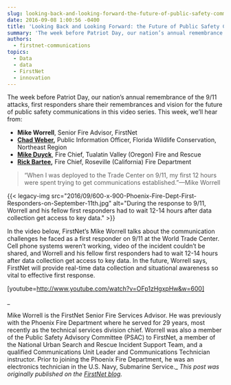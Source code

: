 ```yaml
---
slug: looking-back-and-looking-forward-the-future-of-public-safety-communications-in-the-post-911-era-a-video-series
date: 2016-09-08 1:00:56 -0400
title: 'Looking Back and Looking Forward: the Future of Public Safety Communications in the Post 9/11 Era—a Video Series'
summary: 'The week before Patriot Day, our nation’s annual remembrance of the 9/11 attacks, first responders share their remembrances and vision for the future of public safety communications in this video series. This week, we’ll hear from: Mike Worrell, Senior Fire Advisor, FirstNet Chad Weber, Public Information Officer, Florida Wildlife Conservation, Northeast Region Mike Duyck, Fire'
authors:
  - firstnet-communications
topics:
  - Data
  - data
  - FirstNet
  - innovation
---
```


The week before Patriot Day, our nation’s annual remembrance of the 9/11 attacks, first responders share their remembrances and vision for the future of public safety communications in this video series. This week, we’ll hear from:

  * **Mike Worrell**, Senior Fire Advisor, FirstNet
  * **[Chad Weber](http://firstnet.gov/newsroom/blog/chad-weber-how-public-safety-broadband-can-help-rural-law-enforcement),** Public Information Officer, Florida Wildlife Conservation, Northeast Region
  * [**Mike Duyck**](http://firstnet.gov/newsroom/blog/vlog-broadband-network-will-enable-public-safety-work-%E2%80%9Cunthrottled%E2%80%9D), Fire Chief, Tualatin Valley (Oregon) Fire and Rescue
  * **[Rick Bartee](http://firstnet.gov/newsroom/blog/rick-bartee-benefits-data-search-and-rescue),** Fire Chief, Roseville (California) Fire Department

> “When I was deployed to the Trade Center on 9/11, my first 12 hours were spent trying to get communications established.”—Mike Worrell

{{< legacy-img src="2016/09/600-x-900-Phoenix-Fire-Dept-First-Responders-on-September-11th.jpg" alt="During the response to 9/11, Worrell and his fellow first responders had to wait 12-14 hours after data collection get access to key data." >}}

In the video below, FirstNet’s Mike Worrell talks about the communication challenges he faced as a first responder on 9/11 at the World Trade Center. Cell phone systems weren’t working, video of the incident couldn’t be shared, and Worrell and his fellow first responders had to wait 12-14 hours after data collection get access to key data. In the future, Worrell says, FirstNet will provide real-time data collection and situational awareness so vital to effective first response.

[youtube=http://www.youtube.com/watch?v=OFp1zHgxpHw&w=600]

_
  
Mike Worrell is the FirstNet Senior Fire Services Advisor. He was previously with the Phoenix Fire Department where he served for 29 years, most recently as the technical services division chief. Worrell was also a member of the Public Safety Advisory Committee (PSAC) to FirstNet, a member of the National Urban Search and Rescue Incident Support Team, and a qualified Communications Unit Leader and Communications Technician instructor. Prior to joining the Phoenix Fire Department, he was an electronics technician in the U.S. Navy, Submarine Service._
_This post was originally published on the [FirstNet blog](http://www.firstnet.gov/newsroom/blog)._